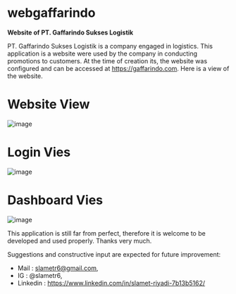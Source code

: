 # webgaffarindo
**Website of PT. Gaffarindo Sukses Logistik**

PT. Gaffarindo Sukses Logistik is a company engaged in logistics. This application is a website were used by the company in conducting promotions to customers. At the time of creation its, the website was configured and can be accessed at https://gaffarindo.com. Here is a view of the website.

# Website View
![image](https://user-images.githubusercontent.com/53107522/128452796-21b6fc41-3d7c-417b-bf57-2759cbaa01f6.png)

# Login Vies
![image](https://user-images.githubusercontent.com/53107522/128481033-6b9c1a61-7352-40c6-b436-087a1b7bc486.png)

# Dashboard Vies
![image](https://user-images.githubusercontent.com/53107522/128453798-9510b5f5-ee88-41ea-9d61-57ba321dc079.png)

This application is still far from perfect, therefore it is welcome to be developed and used properly. Thanks very much.

Suggestions and constructive input are expected for future improvement: 
* Mail : slametr6@gmail.com, 
* IG : @slametr6, 
* Linkedin : https://www.linkedin.com/in/slamet-riyadi-7b13b5162/
